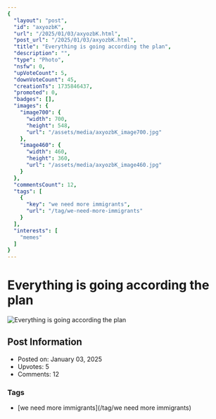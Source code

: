 ```yaml
---
{
  "layout": "post",
  "id": "axyozbK",
  "url": "/2025/01/03/axyozbK.html",
  "post_url": "/2025/01/03/axyozbK.html",
  "title": "Everything is going according the plan",
  "description": "",
  "type": "Photo",
  "nsfw": 0,
  "upVoteCount": 5,
  "downVoteCount": 45,
  "creationTs": 1735846437,
  "promoted": 0,
  "badges": [],
  "images": {
    "image700": {
      "width": 700,
      "height": 548,
      "url": "/assets/media/axyozbK_image700.jpg"
    },
    "image460": {
      "width": 460,
      "height": 360,
      "url": "/assets/media/axyozbK_image460.jpg"
    }
  },
  "commentsCount": 12,
  "tags": [
    {
      "key": "we need more immigrants",
      "url": "/tag/we-need-more-immigrants"
    }
  ],
  "interests": [
    "memes"
  ]
}
---
```


# Everything is going according the plan

![Everything is going according the plan](/assets/media/axyozbK_image700.jpg)

## Post Information

- Posted on: January 03, 2025
- Upvotes: 5
- Comments: 12

### Tags

- [we need more immigrants](/tag/we need more immigrants)
